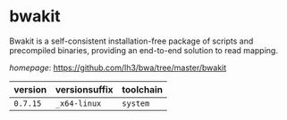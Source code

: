 # bwakit

Bwakit is a self-consistent installation-free package of scripts and precompiled binaries, providing an end-to-end solution to read mapping.

*homepage*: <https://github.com/lh3/bwa/tree/master/bwakit>

version | versionsuffix | toolchain
--------|---------------|----------
``0.7.15`` | ``_x64-linux`` | ``system``
